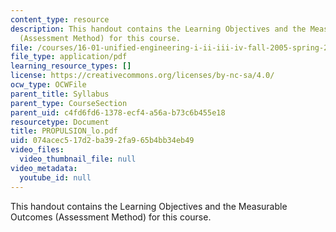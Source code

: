 ```yaml
---
content_type: resource
description: This handout contains the Learning Objectives and the Measurable Outcomes
  (Assessment Method) for this course.
file: /courses/16-01-unified-engineering-i-ii-iii-iv-fall-2005-spring-2006/074acec517d2ba392fa965b4bb34eb49_PROPULSION_lo.pdf
file_type: application/pdf
learning_resource_types: []
license: https://creativecommons.org/licenses/by-nc-sa/4.0/
ocw_type: OCWFile
parent_title: Syllabus
parent_type: CourseSection
parent_uid: c4fd6fd6-1378-ecf4-a56a-b73c6b455e18
resourcetype: Document
title: PROPULSION_lo.pdf
uid: 074acec5-17d2-ba39-2fa9-65b4bb34eb49
video_files:
  video_thumbnail_file: null
video_metadata:
  youtube_id: null
---
```

This handout contains the Learning Objectives and the Measurable Outcomes (Assessment Method) for this course.